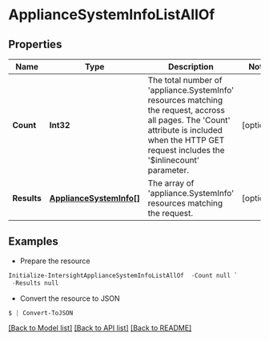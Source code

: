 # ApplianceSystemInfoListAllOf
## Properties

Name | Type | Description | Notes
------------ | ------------- | ------------- | -------------
**Count** | **Int32** | The total number of &#39;appliance.SystemInfo&#39; resources matching the request, accross all pages. The &#39;Count&#39; attribute is included when the HTTP GET request includes the &#39;$inlinecount&#39; parameter. | [optional] 
**Results** | [**ApplianceSystemInfo[]**](ApplianceSystemInfo.md) | The array of &#39;appliance.SystemInfo&#39; resources matching the request. | [optional] 

## Examples

- Prepare the resource
```powershell
Initialize-IntersightApplianceSystemInfoListAllOf  -Count null `
 -Results null
```

- Convert the resource to JSON
```powershell
$ | Convert-ToJSON
```

[[Back to Model list]](../README.md#documentation-for-models) [[Back to API list]](../README.md#documentation-for-api-endpoints) [[Back to README]](../README.md)

